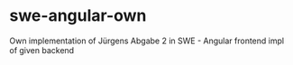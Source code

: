 # swe-angular-own
Own implementation of Jürgens Abgabe 2 in SWE - Angular frontend impl of given backend
